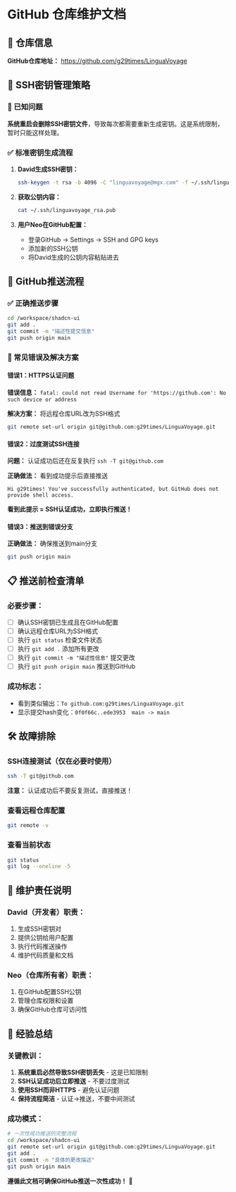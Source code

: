 # GitHub 仓库维护文档

## 📍 仓库信息
**GitHub仓库地址：** https://github.com/g29times/LinguaVoyage

## 🔑 SSH密钥管理策略

### 🚨 已知问题
**系统重启会删除SSH密钥文件**，导致每次都需要重新生成密钥。这是系统限制，暂时只能这样处理。

### ✅ 标准密钥生成流程
1. **David生成SSH密钥：**
   ```bash
   ssh-keygen -t rsa -b 4096 -C "linguavoyage@mgx.com" -f ~/.ssh/linguavoyage_rsa
   ```

2. **获取公钥内容：**
   ```bash
   cat ~/.ssh/linguavoyage_rsa.pub
   ```

3. **用户Neo在GitHub配置：**
   - 登录GitHub → Settings → SSH and GPG keys
   - 添加新的SSH公钥
   - 将David生成的公钥内容粘贴进去

## 🔄 GitHub推送流程

### ✅ 正确推送步骤
```bash
cd /workspace/shadcn-ui
git add .
git commit -m "描述性提交信息"
git push origin main
```

### 🚨 常见错误及解决方案

#### 错误1：HTTPS认证问题
**错误信息：** `fatal: could not read Username for 'https://github.com': No such device or address`

**解决方案：** 将远程仓库URL改为SSH格式
```bash
git remote set-url origin git@github.com:g29times/LinguaVoyage.git
```

#### 错误2：过度测试SSH连接
**问题：** 认证成功后还在反复执行 `ssh -T git@github.com`

**正确做法：** 看到成功提示后直接推送
```
Hi g29times! You've successfully authenticated, but GitHub does not provide shell access.
```
**看到此提示 = SSH认证成功，立即执行推送！**

#### 错误3：推送到错误分支
**正确做法：** 确保推送到main分支
```bash
git push origin main
```

## 📋 推送前检查清单

### 必要步骤：
- [ ] 确认SSH密钥已生成且在GitHub配置
- [ ] 确认远程仓库URL为SSH格式
- [ ] 执行 `git status` 检查文件状态
- [ ] 执行 `git add .` 添加所有更改
- [ ] 执行 `git commit -m "描述性信息"` 提交更改
- [ ] 执行 `git push origin main` 推送到GitHub

### 成功标志：
- 看到类似输出：`To github.com:g29times/LinguaVoyage.git`
- 显示提交hash变化：`0f0f66c..ede3953  main -> main`

## 🛠️ 故障排除

### SSH连接测试（仅在必要时使用）
```bash
ssh -T git@github.com
```
**注意：** 认证成功后不要反复测试，直接推送！

### 查看远程仓库配置
```bash
git remote -v
```

### 查看当前状态
```bash
git status
git log --oneline -5
```

## 📝 维护责任说明

### David（开发者）职责：
1. 生成SSH密钥对
2. 提供公钥给用户配置
3. 执行代码推送操作
4. 维护代码质量和文档

### Neo（仓库所有者）职责：
1. 在GitHub配置SSH公钥
2. 管理仓库权限和设置
3. 确保GitHub仓库可访问性

## 🎯 经验总结

### 关键教训：
1. **系统重启必然导致SSH密钥丢失** - 这是已知限制
2. **SSH认证成功后立即推送** - 不要过度测试
3. **使用SSH而非HTTPS** - 避免认证问题
4. **保持流程简洁** - 认证→推送，不要中间测试

### 成功模式：
```bash
# 一次性成功推送的完整流程
cd /workspace/shadcn-ui
git remote set-url origin git@github.com:g29times/LinguaVoyage.git
git add .
git commit -m "具体的更改描述"
git push origin main
```

**遵循此文档可确保GitHub推送一次性成功！** 🚀